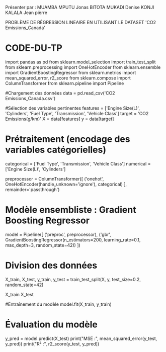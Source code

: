Présenter par : 
MUAMBA MPUTU Jonas 
BITOTA MUKADI Denise 
KONJI KALALA Jean pièrre

PROBLÈME DE RÉGRESSION LINEAIRE EN UTILISANT LE DATASET 'CO2 Emissions_Canada'

# CODE-DU-TP

import pandas as pd
from sklearn.model_selection import train_test_split
from sklearn.preprocessing import OneHotEncoder
from sklearn.ensemble import GradientBoostingRegressor
from sklearn.metrics import mean_squared_error, r2_score
from sklearn.compose import ColumnTransformer
from sklearn.pipeline import Pipeline


#Chargement des données
data = pd.read_csv('CO2 Emissions_Canada.csv')


#Sélection des variables pertinentes
features = ['Engine Size(L)', 'Cylinders', 'Fuel Type', 'Transmission', 'Vehicle Class']
target = 'CO2 Emissions(g/km)'
X = data[features]
y = data[target]

# Prétraitement (encodage des variables catégorielles)
categorical = ['Fuel Type', 'Transmission', 'Vehicle Class']
numerical = ['Engine Size(L)', 'Cylinders']

preprocessor = ColumnTransformer([
    ('onehot', OneHotEncoder(handle_unknown='ignore'), categorical)
], remainder='passthrough')

# Modèle ensembliste : Gradient Boosting Regressor
model = Pipeline([
    ('preproc', preprocessor),
    ('gbr', GradientBoostingRegressor(n_estimators=200, learning_rate=0.1, max_depth=3, random_state=42))
])

# Division des données
X_train, X_test, y_train, y_test = train_test_split(X, y, test_size=0.2, random_state=42)


X_train
X_test

#Entraînement du modèle
model.fit(X_train, y_train)

# Évaluation du modèle 
y_pred = model.predict(X_test)
print("MSE :", mean_squared_error(y_test, y_pred))
print("R² :", r2_score(y_test, y_pred))